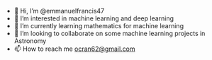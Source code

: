 - 👋 Hi, I’m @emmanuelfrancis47
- 👀 I’m interested in machine learning and deep learning
- 🌱 I’m currently learning mathematics for machine learning
- 💞️ I’m looking to collaborate on some machine learning projects in Astronomy
- 📫 How to reach me  ocran62@gmail.com

<!---
emmanuelfrancis47/emmanuelfrancis47 is a ✨ special ✨ repository because its `README.md` (this file) appears on your GitHub profile.
You can click the Preview link to take a look at your changes.
--->
